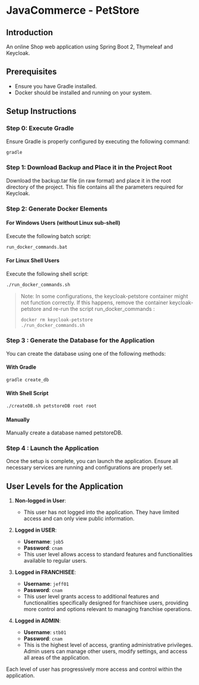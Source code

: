 # JavaCommerce - PetStore

## Introduction
An online Shop web application using Spring Boot 2, Thymeleaf and Keycloak.

## Prerequisites

- Ensure you have Gradle installed.
- Docker should be installed and running on your system.

## Setup Instructions

### Step 0: Execute Gradle

Ensure Gradle is properly configured by executing the following command:
```sh
gradle
````

### Step 1: Download Backup and Place it in the Project Root
Download the backup.tar file (in raw format) and place it in the root directory of the project. This file contains all the parameters required for Keycloak.

### Step 2: Generate Docker Elements
#### For Windows Users (without Linux sub-shell)
Execute the following batch script:
```sh
run_docker_commands.bat
````

#### For Linux Shell Users
Execute the following shell script:
```sh
./run_docker_commands.sh
````

> 
> Note: In some configurations, the keycloak-petstore container might not function correctly. If this happens, remove the container keycloak-petstore and re-run the script run_docker_commands :
> ```sh
> docker rm keycloak-petstore
> ./run_docker_commands.sh
>````

### Step 3 : Generate the Database for the Application
You can create the database using one of the following methods:

#### With Gradle
```sh
gradle create_db
````

#### With Shell Script
```sh
./createDB.sh petstoreDB root root
````

#### Manually
Manually create a database named petstoreDB.

### Step 4 : Launch the Application
Once the setup is complete, you can launch the application. Ensure all necessary services are running and configurations are properly set.

## User Levels for the Application

1. **Non-logged in User**:
    - This user has not logged into the application. They have limited access and can only view public information.

2. **Logged in USER**:
    - **Username**: `job5`
    - **Password**: `cnam`
    - This user level allows access to standard features and functionalities available to regular users.

3. **Logged in FRANCHISEE**:
    - **Username**: `jeff01`
    - **Password**: `cnam`
    - This user level grants access to additional features and functionalities specifically designed for franchisee users, providing more control and options relevant to managing franchise operations.

4. **Logged in ADMIN**:
    - **Username**: `stb01`
    - **Password**: `cnam`
    - This is the highest level of access, granting administrative privileges. Admin users can manage other users, modify settings, and access all areas of the application.

Each level of user has progressively more access and control within the application.
